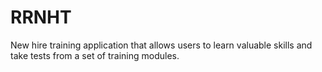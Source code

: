 # RRNHT
New hire training application that allows users to learn valuable skills and take tests from a set of training modules.
